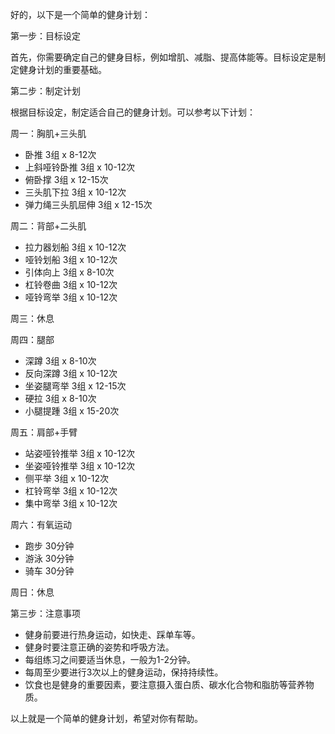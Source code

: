 好的，以下是一个简单的健身计划：

第一步：目标设定

首先，你需要确定自己的健身目标，例如增肌、减脂、提高体能等。目标设定是制定健身计划的重要基础。

第二步：制定计划

根据目标设定，制定适合自己的健身计划。可以参考以下计划：

周一：胸肌+三头肌

- 卧推 3组 x 8-12次
- 上斜哑铃卧推 3组 x 10-12次
- 俯卧撑 3组 x 12-15次
- 三头肌下拉 3组 x 10-12次
- 弹力绳三头肌屈伸 3组 x 12-15次

周二：背部+二头肌

- 拉力器划船 3组 x 10-12次
- 哑铃划船 3组 x 10-12次
- 引体向上 3组 x 8-10次
- 杠铃卷曲 3组 x 10-12次
- 哑铃弯举 3组 x 10-12次

周三：休息

周四：腿部

- 深蹲 3组 x 8-10次
- 反向深蹲 3组 x 10-12次
- 坐姿腿弯举 3组 x 12-15次
- 硬拉 3组 x 8-10次
- 小腿提踵 3组 x 15-20次

周五：肩部+手臂

- 站姿哑铃推举 3组 x 10-12次
- 坐姿哑铃推举 3组 x 10-12次
- 侧平举 3组 x 10-12次
- 杠铃弯举 3组 x 10-12次
- 集中弯举 3组 x 10-12次

周六：有氧运动

- 跑步 30分钟
- 游泳 30分钟
- 骑车 30分钟

周日：休息

第三步：注意事项

- 健身前要进行热身运动，如快走、踩单车等。
- 健身时要注意正确的姿势和呼吸方法。
- 每组练习之间要适当休息，一般为1-2分钟。
- 每周至少要进行3次以上的健身运动，保持持续性。
- 饮食也是健身的重要因素，要注意摄入蛋白质、碳水化合物和脂肪等营养物质。

以上就是一个简单的健身计划，希望对你有帮助。